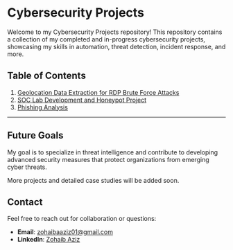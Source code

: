 # Cybersecurity Projects

Welcome to my Cybersecurity Projects repository! This repository contains a collection of my completed and in-progress cybersecurity projects, showcasing my skills in automation, threat detection, incident response, and more.

## Table of Contents
1. [Geolocation Data Extraction for RDP Brute Force Attacks](Geolocation.md)
2. [SOC Lab Development and Honeypot Project](soc-lab.md)
3. [Phishing Analysis](Phishing-Analysis.md)

---

## Future Goals
My goal is to specialize in threat intelligence and contribute to developing advanced security measures that protect organizations from emerging cyber threats.

More projects and detailed case studies will be added soon.

## Contact
Feel free to reach out for collaboration or questions:
- **Email**: zohaibaaziz01@gmail.com
- **LinkedIn**: [Zohaib Aziz](https://www.linkedin.com/in/zohaib-a-aziz/)
